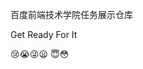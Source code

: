 百度前端技术学院任务展示仓库

Get Ready For It 

:cry::sob::stuck_out_tongue_winking_eye::frowning:
:innocent::flushed:

